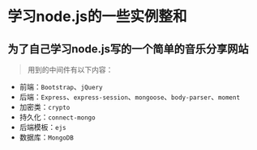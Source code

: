 # 学习node.js的一些实例整和

## 为了自己学习node.js写的一个简单的音乐分享网站
> 用到的中间件有以下内容：
- 前端：`Bootstrap`、`jQuery`
- 后端：`Express`、`express-session`、`mongoose`、`body-parser`、`moment`
- 加密类：`crypto`
- 持久化：`connect-mongo`
- 后端模板：`ejs`
- 数据库：`MongoDB`
